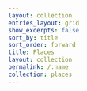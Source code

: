```yaml
---
layout: collection
entries_layout: grid
show_excerpts: false
sort_by: title
sort_order: forward
title: Places
layout: collection
permalink: /:name
collection: places
---
```


